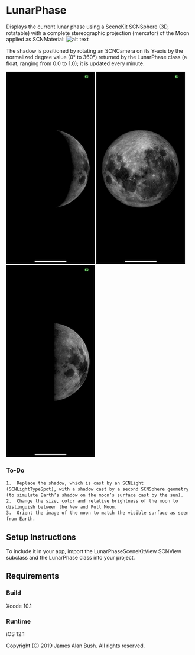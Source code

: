 # LunarPhase

Displays the current lunar phase using a SceneKit SCNSphere (3D, rotatable) with a complete stereographic projection (mercator) of the Moon applied as SCNMaterial:
![alt text](https://github.com/theoknock/LunarPhaseSceneKit/raw/master/LunarPhase/Moon%20images/moon-specular.png)

The shadow is positioned by rotating an SCNCamera on its Y-axis by the normalized degree value (0° to 360°) returned by the LunarPhase class (a float, ranging from 0.0 to 1.0); it is updated every minute.

![alt text](https://github.com/theoknock/LunarPhaseSceneKit/raw/master/LunarPhase/Assets.xcassets/IMG_2256.imageset/IMG_2256.PNG)    ![alt text](https://github.com/theoknock/LunarPhaseSceneKit/raw/master/LunarPhase/Assets.xcassets/IMG_2257.imageset/IMG_2257.PNG)   ![alt text](https://github.com/theoknock/LunarPhaseSceneKit/raw/master/LunarPhase/Assets.xcassets/IMG_2258.imageset/IMG_2258.PNG)

### To-Do

	1.	Replace the shadow, which is cast by an SCNLight (SCNLightTypeSpot), with a shadow cast by a second SCNSphere geometry (to simulate Earth’s shadow on the moon’s surface cast by the sun).
	2.	Change the size, color and relative brightness of the moon to distinguish between the New and Full Moon.
	3.	Orient the image of the moon to match the visible surface as seen from Earth.

## Setup Instructions

To include it in your app, import the LunarPhaseSceneKitView SCNView subclass and the LunarPhase class into your project.

## Requirements

### Build

Xcode 10.1

### Runtime

iOS 12.1

Copyright (C) 2019 James Alan Bush. All rights reserved.
